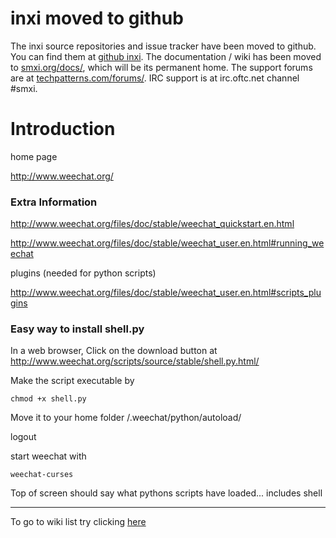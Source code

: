 # inxi moved to github #

The inxi source repositories  and issue tracker have been moved to github. You can find them at [github inxi](https://github.com/smxi/inxi). The documentation / wiki has been moved to [smxi.org/docs/](http://smxi.org/docs/), which will be its permanent home. The support forums are at [techpatterns.com/forums/](http://techpatterns.com/forums/forum-33.html). IRC support is at irc.oftc.net channel #smxi.

# Introduction #

home page

http://www.weechat.org/

### Extra Information ###

http://www.weechat.org/files/doc/stable/weechat_quickstart.en.html

http://www.weechat.org/files/doc/stable/weechat_user.en.html#running_weechat

plugins (needed for python scripts)

http://www.weechat.org/files/doc/stable/weechat_user.en.html#scripts_plugins

### Easy way to install shell.py ###

In a web browser, Click on the download button at http://www.weechat.org/scripts/source/stable/shell.py.html/

Make the script executable by
```
chmod +x shell.py
```

Move it to your home folder /.weechat/python/autoload/

logout

start weechat with
```
weechat-curses
```
Top of screen should say what pythons scripts have loaded... includes shell


---

To go to wiki list  try clicking
[here](http://code.google.com/p/inxi/w/list)